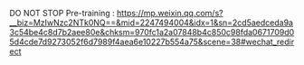DO NOT STOP Pre-training : https://mp.weixin.qq.com/s?__biz=MzIwNzc2NTk0NQ==&mid=2247494004&idx=1&sn=2cd5aedceda9a3c54be4c8d7b2aee80e&chksm=970fc1a2a07848b4c850c98fda0671709d05d4cde7d9273052f6d7989f4aea6e10227b554a75&scene=38#wechat_redirect
